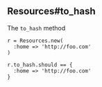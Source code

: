 ## Resources#to_hash

The `to_hash` method

    r = Resources.new(
      :home => 'http://foo.com'
    )

    r.to_hash.should == {
      :home => 'http://foo.com'
    }

